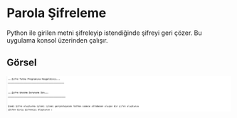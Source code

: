 <h1>Parola Şifreleme</h1>
Python ile girilen metni şifreleyip istendiğinde şifreyi geri çözer. Bu uygulama konsol üzerinden çalışır.
<h2>Görsel</h2>
<img src="https://github.com/yeleren33/parola_sifreleme/blob/main/python-proje.png" width="auto">

